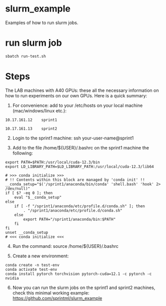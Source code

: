 # slurm_example
Examples of how to run slurm jobs.

# run slurm job

```bash
sbatch run-test.sh
```

# Steps

The LAB machines with A40 GPUs: these all the necessary information on how to run experiments on our own GPUs. Here is a quick summary:

1. For convenience: add to your /etc/hosts on your local machine (mac/windows/linux etc.):

```
10.17.161.12    sprint1

10.17.161.13    sprint2
```

2. Login to the sprint1 machine: ssh your-user-name@sprint1

3. Add to the file /home/${USER}/.bashrc on the  sprint1 machine the following:
```
export PATH=$PATH:/usr/local/cuda-12.3/bin
export LD_LIBRARY_PATH=$LD_LIBRARY_PATH:/usr/local/cuda-12.3/lib64

# >>> conda initialize >>>
# !! Contents within this block are managed by 'conda init' !!
__conda_setup="$('/sprint1/anaconda/bin/conda' 'shell.bash' 'hook' 2> /dev/null)"
if [ $? -eq 0 ]; then
	eval "$__conda_setup"
else
	if [ -f "/sprint1/anaconda/etc/profile.d/conda.sh" ]; then
    	. "/sprint1/anaconda/etc/profile.d/conda.sh"
	else
    	export PATH="/sprint1/anaconda/bin:$PATH"
	fi
fi
unset __conda_setup
# <<< conda initialize <<<
```

4. Run the command: source /home/${USER}/.bashrc

5. Create a new environment:
```
conda create -n test-env
conda activate test-env
conda install pytorch torchvision pytorch-cuda=12.1 -c pytorch -c nvidia
```
6. Now you can run the slurm jobs on the sprint1 and sprint2 machines, check this minimal working example: https://github.com/sprintml/slurm_example 
